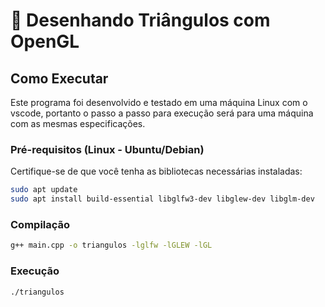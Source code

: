 # 🎨 Desenhando Triângulos com OpenGL

## Como Executar

Este programa foi desenvolvido e testado em uma máquina Linux com o vscode, portanto o passo a passo para execução será para uma máquina com as mesmas especificações. 

### Pré-requisitos (Linux - Ubuntu/Debian)

Certifique-se de que você tenha as bibliotecas necessárias instaladas:

```bash
sudo apt update
sudo apt install build-essential libglfw3-dev libglew-dev libglm-dev
```
### Compilação

``` bash
g++ main.cpp -o triangulos -lglfw -lGLEW -lGL
```

### Execução

``` bash
./triangulos
```